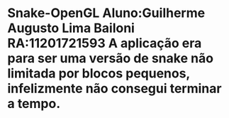 # Snake-OpenGL    Aluno:Guilherme Augusto Lima Bailoni  RA:11201721593  A aplicação era para ser uma versão de snake não limitada por blocos pequenos, infelizmente não consegui terminar a tempo.
